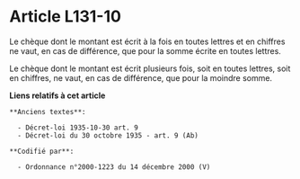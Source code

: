 # Article L131-10

Le chèque dont le montant est écrit à la fois en toutes lettres et en chiffres ne vaut, en cas de différence, que pour la
somme écrite en toutes lettres.

Le chèque dont le montant est écrit plusieurs fois, soit en toutes lettres, soit en chiffres, ne vaut, en cas de différence,
que pour la moindre somme.

**Liens relatifs à cet article**

	**Anciens textes**:

	  - Décret-loi 1935-10-30 art. 9
	  - Décret-loi du 30 octobre 1935 - art. 9 (Ab)

	**Codifié par**:

	  - Ordonnance n°2000-1223 du 14 décembre 2000 (V)
